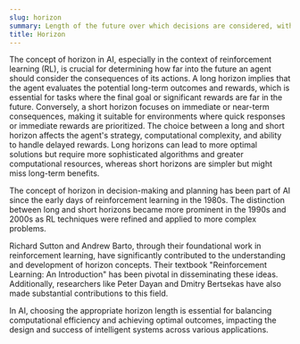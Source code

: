 ```yaml
---
slug: horizon
summary: Length of the future over which decisions are considered, with long horizon involving many future steps and short horizon involving only a few.
title: Horizon
---
```


The concept of horizon in AI, especially in the context of reinforcement learning (RL), is crucial for determining how far into the future an agent should consider the consequences of its actions. A long horizon implies that the agent evaluates the potential long-term outcomes and rewards, which is essential for tasks where the final goal or significant rewards are far in the future. Conversely, a short horizon focuses on immediate or near-term consequences, making it suitable for environments where quick responses or immediate rewards are prioritized. The choice between a long and short horizon affects the agent's strategy, computational complexity, and ability to handle delayed rewards. Long horizons can lead to more optimal solutions but require more sophisticated algorithms and greater computational resources, whereas short horizons are simpler but might miss long-term benefits.

The concept of horizon in decision-making and planning has been part of AI since the early days of reinforcement learning in the 1980s. The distinction between long and short horizons became more prominent in the 1990s and 2000s as RL techniques were refined and applied to more complex problems.

Richard Sutton and Andrew Barto, through their foundational work in reinforcement learning, have significantly contributed to the understanding and development of horizon concepts. Their textbook "Reinforcement Learning: An Introduction" has been pivotal in disseminating these ideas. Additionally, researchers like Peter Dayan and Dmitry Bertsekas have also made substantial contributions to this field.

In AI, choosing the appropriate horizon length is essential for balancing computational efficiency and achieving optimal outcomes, impacting the design and success of intelligent systems across various applications.
